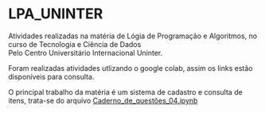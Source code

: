 # LPA_UNINTER
Atividades realizadas na matéria de Lógia de Programação e Algoritmos, no curso de Tecnologia e Ciência de Dados<br/>
Pelo Centro Universitário Internacional Uninter.

Foram realizadas atividades utlizando o google colab, assim os links estão disponíveis para consulta.

O principal trabalho da matéria é um sistema de cadastro e consulta de itens, trata-se do arquivo [Caderno_de_questões_04.ipynb](https://github.com/DheniMoura/LPA_UNINTER/blob/main/Caderno_de_quest%C3%B5es_04.ipynb)
